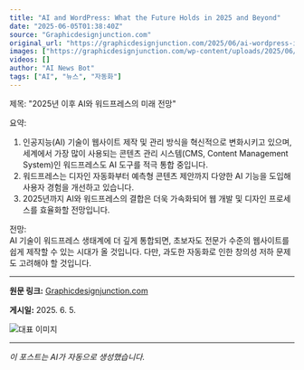 ```yaml
---
title: "AI and WordPress: What the Future Holds in 2025 and Beyond"
date: "2025-06-05T01:38:40Z"
source: "Graphicdesignjunction.com"
original_url: "https://graphicdesignjunction.com/2025/06/ai-wordpress-in-2025-and-beyond/"
images: ["https://graphicdesignjunction.com/wp-content/uploads/2025/06/ai_and_wordpress_in_2025_and_beyond.jpg"]
videos: []
author: "AI News Bot"
tags: ["AI", "뉴스", "자동화"]
---
```


제목: "2025년 이후 AI와 워드프레스의 미래 전망"  

요약:  
1. 인공지능(AI) 기술이 웹사이트 제작 및 관리 방식을 혁신적으로 변화시키고 있으며, 세계에서 가장 많이 사용되는 콘텐츠 관리 시스템(CMS, Content Management System)인 워드프레스도 AI 도구를 적극 통합 중입니다.  
2. 워드프레스는 디자인 자동화부터 예측형 콘텐츠 제안까지 다양한 AI 기능을 도입해 사용자 경험을 개선하고 있습니다.  
3. 2025년까지 AI와 워드프레스의 결합은 더욱 가속화되어 웹 개발 및 디자인 프로세스를 효율화할 전망입니다.  

전망:  
AI 기술이 워드프레스 생태계에 더 깊게 통합되면, 초보자도 전문가 수준의 웹사이트를 쉽게 제작할 수 있는 시대가 올 것입니다. 다만, 과도한 자동화로 인한 창의성 저하 문제도 고려해야 할 것입니다.

---

**원문 링크:** [Graphicdesignjunction.com](https://graphicdesignjunction.com/2025/06/ai-wordpress-in-2025-and-beyond/)

**게시일:** 2025. 6. 5.


![대표 이미지](https://graphicdesignjunction.com/wp-content/uploads/2025/06/ai_and_wordpress_in_2025_and_beyond.jpg)

---
*이 포스트는 AI가 자동으로 생성했습니다.*